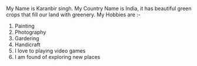 My Name is Karanbir singh.
My Country Name is India, it has beautiful green crops that fill our land with greenery.
My Hobbies are :-

1. Painting
2. Photography 
3. Gardering
4. Handicraft
5. I love to playing video games
6. I am found of exploring new places